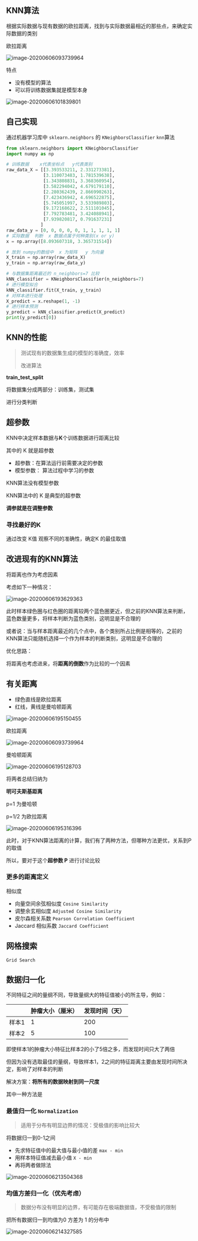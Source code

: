 

## KNN算法

根据实际数据与现有数据的欧拉距离，找到与实际数据最相近的那些点，来确定实际数据的类别

欧拉距离



![image-20200606093739964](img/image-20200606093739964.png)



特点

*   没有模型的算法
*   可以将训练数据集就是模型本身

![image-20200606101839801](img/image-20200606101839801.png)



## 自己实现

通过机器学习库中 `sklearn.neighbors` 的 `KNeighborsClassifier` `knn`算法

```python
from sklearn.neighbors import KNeighborsClassifier
import numpy as np

# 训练数据    x代表坐标点   y代表类别
raw_data_X = [[3.393533211, 2.331273381],
              [3.110073483, 1.781539638],
              [1.343808831, 3.368360954],
              [3.582294042, 4.679179110],
              [2.280362439, 2.866990263],
              [7.423436942, 4.696522875],
              [5.745051997, 3.533989803],
              [9.172168622, 2.511101045],
              [7.792783481, 3.424088941],
              [7.939820817, 0.791637231]
             ]
raw_data_y = [0, 0, 0, 0, 0, 1, 1, 1, 1, 1]
# 实际数据  判断  x 数据点属于何种类别(x or y)
x = np.array([8.093607318, 3.365731514])

# 放到 numpy的数组中  x 为矩阵   y 为向量
X_train = np.array(raw_data_X)
y_train = np.array(raw_data_y)

# 与数据集距离最近的 n_neighbors=7 比较
kNN_classifier = KNeighborsClassifier(n_neighbors=7)
# 进行模型拟合
kNN_classifier.fit(X_train, y_train)
# 对样本进行处理
X_predict = x.reshape(1, -1)
# 进行样本预测
y_predict = kNN_classifier.predict(X_predict)
print(y_predict[0])
```



## KNN的性能

>   测试现有的数据集生成的模型的准确度，效率
>
>   改进算法

**train_test_split**

将数据集分成两部分：训练集，测试集

进行分类判断



## 超参数

KNN中决定样本数据与**K**个训练数据进行距离比较    

其中的 K 就是超参数

*   超参数：在算法运行前需要决定的参数
*   模型参数： 算法过程中学习的参数

KNN算法没有模型参数

KNN算法中的 K 是典型的超参数

**调参就是在调整参数**



### 寻找最好的K

通过改变 K值 观察不同的准确性，确定K 的最佳取值



## 改进现有的KNN算法

将距离也作为考虑因素

考虑如下一种情况：

![image-20200606193629363](img/image-20200606193629363.png)

此时样本绿色圈与红色圈的距离较两个蓝色圈更近，但之前的KNN算法来判断，蓝色数量更多，将样本判断为蓝色类别，这明显是不合理的

或者说：当与样本距离最近的几个点中，各个类别所占比例是相等的，之前的KNN算法只能随机选择一个作为样本的判断类别，这明显是不合理的



优化思路：

将距离也考虑进来，将**距离的倒数**作为比较的一个因素



## 有关距离

*   绿色直线是欧拉距离
*   红线，黄线是曼哈顿距离

![image-20200606195150455](img/image-20200606195150455.png)



欧拉距离

![image-20200606093739964](img/image-20200606093739964.png)

曼哈顿距离

![image-20200606195128703](img/image-20200606195128703.png)



将两者总结归纳为

**明可夫斯基距离**

p=1 为曼哈顿

p=1/2 为欧拉距离

![image-20200606195316396](img/image-20200606195316396.png)



此时，对于KNN算法距离的计算，我们有了两种方法，但哪种方法更优，关系到P 的取值

所以，要对于这个**超参数 P** 进行讨论比较



### 更多的距离定义

相似度

*   向量空间余弦相似度 `Cosine Similarity`
*   调整余玄相似度  `Adjusted Cosine Similarity`
*   皮尔森相关系数  `Pearson Correlation Coefficient`
*   Jaccard 相似系数 `Jaccard Coefficient`



## 网格搜索

`Grid Search` 



## 数据归一化

不同特征之间的量纲不同，导致量纲大的特征值被小的所主导，例如：

|       | 肿瘤大小（厘米） | 发现时间（天） |
| ----- | ---------------- | -------------- |
| 样本1 | 1                | 200            |
| 样本2 | 5                | 100            |

即使样本1的肿瘤大小特征比样本2的小了5倍之多，而发现时间只大了两倍

但因为没有选取最佳的量纲，导致样本1，2之间的特征距离主要由发现时间所决定，影响了对样本的判断



解决方案：**将所有的数据映射到同一尺度**

其中一种方法是

### 最值归一化 `Normalization`

>   适用于分布有明显边界的情况：受极值的影响比较大

将数据归一到0-1之间

*   先求特征值中的最大值与最小值的差 `max - min`
*   用样本特征值减去最小值  `X - min`
*   再将两者做除法

![image-20200606213504368](img/image-20200606213504368.png)



### 均值方差归一化（优先考虑）

>   数据分布没有明显的边界，有可能存在极端数据值，不受极值的限制

把所有数据归一到均值为0 方差为 1 的分布中

![image-20200606214327585](img/image-20200606214327585.png)